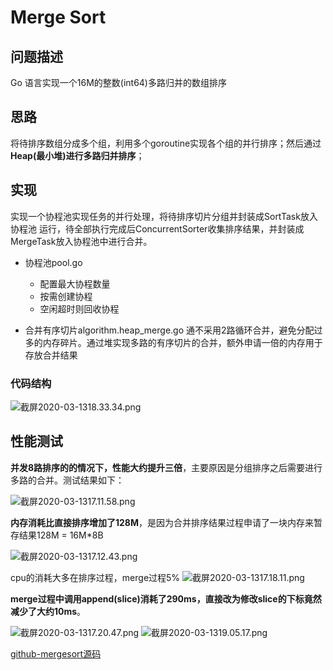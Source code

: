 # Merge Sort

## 问题描述
Go 语言实现一个16M的整数(int64)多路归并的数组排序

## 思路
将待排序数组分成多个组，利用多个goroutine实现各个组的并行排序；然后通过**Heap(最小堆)进行多路归并排序**；

## 实现
实现一个协程池实现任务的并行处理，将待排序切片分组并封装成SortTask放入协程池
运行，待全部执行完成后ConcurrentSorter收集排序结果，并封装成MergeTask放入协程池中进行合并。

+ 协程池pool.go
  
    - 配置最大协程数量
    - 按需创建协程
    - 空闲超时则回收协程
  
+ 合并有序切片algorithm.heap_merge.go
    通不采用2路循环合并，避免分配过多的内存碎片。通过堆实现多路的有序切片的合并，额外申请一倍的内存用于存放合并结果

### 代码结构

![截屏2020-03-1318.33.34.png](https://upload-images.jianshu.io/upload_images/9243349-0c28af6a9d9f4e20.png?imageMogr2/auto-orient/strip%7CimageView2/2/w/1240)

## 性能测试
**并发8路排序的的情况下，性能大约提升三倍**，主要原因是分组排序之后需要进行多路的合并。测试结果如下：

![截屏2020-03-1317.11.58.png](https://upload-images.jianshu.io/upload_images/9243349-943ff777fc1fb4b5.png?imageMogr2/auto-orient/strip%7CimageView2/2/w/1240)


**内存消耗比直接排序增加了128M**，是因为合并排序结果过程申请了一块内存来暂存结果128M = 16M*8B

![截屏2020-03-1317.12.43.png](https://upload-images.jianshu.io/upload_images/9243349-23fa0062e2bd75db.png?imageMogr2/auto-orient/strip%7CimageView2/2/w/1240)

cpu的消耗大多在排序过程，merge过程5%
![截屏2020-03-1317.18.11.png](https://upload-images.jianshu.io/upload_images/9243349-e36a7d74c8569678.png?imageMogr2/auto-orient/strip%7CimageView2/2/w/1240)

**merge过程中调用append(slice)消耗了290ms，直接改为修改slice的下标竟然减少了大约10ms**。

![截屏2020-03-1317.20.47.png](https://upload-images.jianshu.io/upload_images/9243349-cc55e3d816718d25.png?imageMogr2/auto-orient/strip%7CimageView2/2/w/1240)
![截屏2020-03-1319.05.17.png](https://upload-images.jianshu.io/upload_images/9243349-cae318f1eb460a1e.png?imageMogr2/auto-orient/strip%7CimageView2/2/w/1240)


 [github-mergesort源码](https://github.com/heteddy/talent-plan/tree/master/tidb/mergesort)
